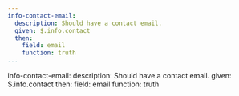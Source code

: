 ```yaml
---
info-contact-email:
  description: Should have a contact email.
  given: $.info.contact
  then:
    field: email
    function: truth
...
```

info-contact-email:
  description: Should have a contact email.
  given: $.info.contact
  then:
    field: email
    function: truth